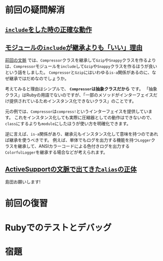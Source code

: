 # 前回の疑問解消

## [`include`をした時の正確な動作](https://github.com/laysakura/ruby-benkyokai/issues/11)



## [モジュールの`include`が継承よりも「いい」理由](https://github.com/laysakura/ruby-benkyokai/issues/12)

[前回の文脈](https://github.com/laysakura/ruby-benkyokai/blob/master/05/Module-nakatani.md#%E3%83%A2%E3%82%B8%E3%83%A5%E3%83%BC%E3%83%AB%E3%81%AB%E3%82%88%E3%82%8Bmix-in) では、`Compressor`クラスを継承して`Gzip`や`Snappy`クラスを作るよりは、`Compressor`モジュールを`include`して`Gzip`や`Snappy`クラスを作るほうが良いという話をしました。
`Compressor`と`Gzip`にはいわゆる`is-a`関係があるのに、なぜ継承ではだめなのでしょうか。

考えてみると理由はシンプルで、 **`Compressor`は抽象クラスだから** です。
「抽象クラス」はRubyの用語でないのですが、「一部のメソッドがインターフェイスだけ提供されているためインスタンス化できないクラス」のことです。

元の例では、`Compressor`は`compress!`というインターフェイスを提供しています。
これをインスタンス化しても実際に圧縮器としての動作はできないので、`class`にするよりも`module`にしたほうが使い方を明確化できます。

逆に言えば、`is-a`関係があり、継承元もインスタンス化して意味を持つのであれば継承を使うべきです。
例えば、単体でもログを出力する機能を持つ`Logger`クラスを継承して、ANSIカラーコードによる色付きログを出力する`ColorfulLogger`を継承する場合などが考えられます。


## [ActiveSupportの文脈で出てきた`alias`の正体](https://github.com/laysakura/ruby-benkyokai/issues/13)

島田お願いします!


# 前回の復習

# Rubyでのテストとデバッグ

# 宿題
